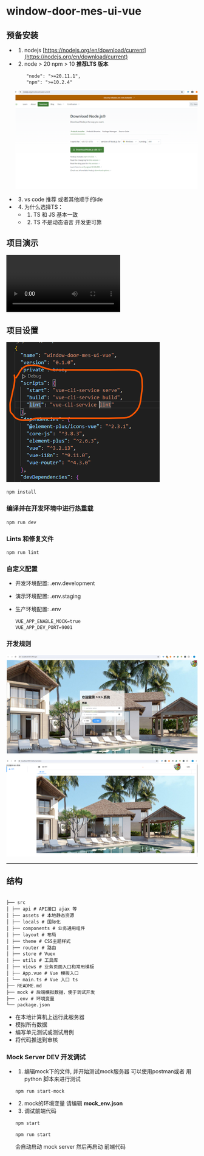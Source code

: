 # window-door-mes-ui-vue

## 预备安装
* 1. nodejs [https://nodejs.org/en/download/current](https://nodejs.org/en/download/current)
* 2. node > 20 npm > 10 **推荐LTS 版本**
    ```text
        "node": ">=20.11.1",
        "npm": ">=10.2.4"
    ```
    ![nodejs image](./doc/images/nodejs_version.png)

* 3. vs code 推荐 或者其他顺手的ide

* 4. 为什么选择TS：
    * 1. TS 和 JS 基本一致 
    * 2. TS 不是动态语言 开发更可靠


## 项目演示

![](./public/videos/屏幕录制%202024-05-08%20134535.mp4)

## 项目设置
![scripts](./doc/images/scripts_dev.png)

```shell
npm install
```


### 编译并在开发环境中进行热重载
```shell
npm run dev
```

### Lints 和修复文件
```shell
npm run lint
```

### 自定义配置
- 开发环境配置: .env.development
- 演示环境配置: .env.staging
- 生产环境配置: .env

	```
	VUE_APP_ENABLE_MOCK=true
	VUE_APP_DEV_PORT=9001
	```
### 开发规则


![首页](./doc/images/home_page_v0.1.png)

![Home_page](./doc/images/home_page_v0.2.png)

---
结构 
---
```

├── src
│ ├── api # API接口 ajax 等
│ ├── assets # 本地静态资源
│ ├── locals # 国际化
│ ├── components # 业务通用组件
│ ├── layout # 布局
│ ├── theme # CSS主题样式
│ ├── router # 路由
│ ├── store # Vuex
│ ├── utils # 工具库
│ ├── views # 业务页面入口和常用模板
│ ├── App.vue # Vue 模板入口
│ └── main.ts # Vue 入口 ts
├── README.md
├── mock # 后端模拟数据，便于调试开发
├── .env # 环境变量
└── package.json

```

- 在本地计算机上运行此服务器
- 模拟所有数据
- 编写单元测试或测试用例
- 将代码推送到审核

### Mock Server DEV 开发调试
- 1. 编辑mock下的文件, 并开始测试mock服务器 可以使用postman或者 用python 脚本来进行测试
   ```shell
   npm run start-mock
   ```

- 2. mock的环境变量 请编辑 **mock_env.json**

- 3. 调试前端代码
   ```shell
   npm start 
   ```

   ```shell
   npm run start 
   ```
   会自动启动 mock server 然后再启动 前端代码
